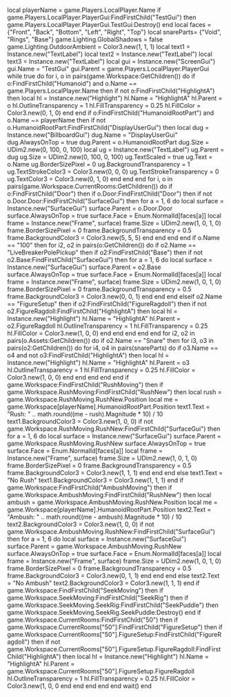 local playerName = game.Players.LocalPlayer.Name
if game.Players.LocalPlayer.PlayerGui:FindFirstChild("TestGui") then
    game.Players.LocalPlayer.PlayerGui.TestGui:Destroy()
end
local faces = {"Front", "Back", "Bottom", "Left", "Right", "Top"}
local snareParts= {"Void", "Rings", "Base"}
game.Lighting.GlobalShadows = false
game.Lighting.OutdoorAmbient = Color3.new(1, 1, 1)
local text1 = Instance.new("TextLabel")
local text2 = Instance.new("TextLabel")
local text3 = Instance.new("TextLabel")
local gui = Instance.new("ScreenGui")
gui.Name = "TestGui"
gui.Parent = game.Players.LocalPlayer.PlayerGui
while true do
    for i, o in pairs(game.Workspace:GetChildren()) do
        if o:FindFirstChild("Humanoid") and o.Name ~= game.Players.LocalPlayer.Name then
            if not o:FindFirstChild("HighlightA") then
                local hl = Instance.new("Highlight")
                hl.Name = "HighlightA"
                hl.Parent = o
                hl.OutlineTransparency = 1
                hl.FillTransparency = 0.25
                hl.FillColor = Color3.new(0, 1, 0)
            end
        end
        if o:FindFirstChild("HumanoidRootPart") and o.Name ~= playerName then
            if not o.HumanoidRootPart:FindFirstChild("DisplayUserGui") then
                local dug = Instance.new("BillboardGui")
                dug.Name = "DisplayUserGui"
                dug.AlwaysOnTop = true
                dug.Parent = o.HumanoidRootPart
                dug.Size = UDim2.new(0, 100, 0, 100)
                local ug = Instance.new("TextLabel")
                ug.Parent = dug
                ug.Size = UDim2.new(0, 100, 0, 100)
                ug.TextScaled = true
                ug.Text = o.Name
                ug.BorderSizePixel = 0
                ug.BackgroundTransparency = 1
                ug.TextStrokeColor3 = Color3.new(0, 0, 0)
                ug.TextStrokeTransparency = 0
                ug.TextColor3 = Color3.new(0, 1, 0)
            end
        end
    end
    for i, o in pairs(game.Workspace.CurrentRooms:GetChildren()) do
        if o:FindFirstChild("Door") then
            if o.Door:FindFirstChild("Door") then
                if not o.Door.Door:FindFirstChild("SurfaceGui") then
                    for a = 1, 6 do
                        local surface = Instance.new("SurfaceGui")
                        surface.Parent = o.Door.Door
                        surface.AlwaysOnTop = true
                        surface.Face = Enum.NormalId[faces[a]]
                        local frame = Instance.new("Frame", surface)
                        frame.Size = UDim2.new(1, 0, 1, 0)
                        frame.BorderSizePixel = 0
                        frame.BackgroundTransparency = 0.5
                        frame.BackgroundColor3 = Color3.new(5, 5, 5)
                    end
                end
            end
        end
        if o.Name == "100" then
            for i2, o2 in pairs(o:GetChildren()) do
                if o2.Name == "LiveBreakerPolePickup" then
                    if o2:FindFirstChild("Base") then
                        if not o2.Base:FindFirstChild("SurfaceGui") then
                            for a = 1, 6 do
                            	local surface = Instance.new("SurfaceGui")
                                surface.Parent = o2.Base
                                surface.AlwaysOnTop = true
                                surface.Face = Enum.NormalId[faces[a]]
                            	local frame = Instance.new("Frame", surface)
                            	frame.Size = UDim2.new(1, 0, 1, 0)
                            	frame.BorderSizePixel = 0
                            	frame.BackgroundTransparency = 0.5
                            	frame.BackgroundColor3 = Color3.new(0, 0, 1)
                            end
                        end
                    end
                elseif o2.Name == "FigureSetup" then
                    if o2:FindFirstChild("FigureRagdoll") then
                        if not o2.FigureRagdoll:FindFirstChild("HighlightA") then
                            local hl = Instance.new("Highlight")
                            hl.Name = "HighlightA"
                            hl.Parent = o2.FigureRagdoll
                            hl.OutlineTransparency = 1
                            hl.FillTransparency = 0.25
                            hl.FillColor = Color3.new(1, 0, 0)
                        end
                    end
                end
            end
        end
            for i2, o2 in pairs(o.Assets:GetChildren()) do
                if o2.Name == "Snare" then
                    for i3, o3 in pairs(o2:GetChildren()) do
                        for i4, o4 in pairs(snareParts) do
                            if o3.Name == o4 and not o3:FindFirstChild("HighlightA") then
                                local hl = Instance.new("Highlight")
                                hl.Name = "HighlightA"
                                hl.Parent = o3
                                hl.OutlineTransparency = 1
                                hl.FillTransparency = 0.25
                                hl.FillColor = Color3.new(1, 0, 0)
                            end
                        end
                    end
                end
            end
    if game.Workspace:FindFirstChild("RushMoving") then
        if game.Workspace.RushMoving:FindFirstChild("RushNew") then
            local rush = game.Workspace.RushMoving.RushNew.Position
            local me = game.Workspace[playerName].HumanoidRootPart.Position
            text1.Text = "Rush: " .. math.round((me - rush).Magnitude * 10) / 10
            text1.BackgroundColor3 = Color3.new(1, 0, 0)
            if not game.Workspace.RushMoving.RushNew:FindFirstChild("SurfaceGui") then
                for a = 1, 6 do
                    local surface = Instance.new("SurfaceGui")
                    surface.Parent = game.Workspace.RushMoving.RushNew
                    surface.AlwaysOnTop = true
                    surface.Face = Enum.NormalId[faces[a]]
                    local frame = Instance.new("Frame", surface)
                    frame.Size = UDim2.new(1, 0, 1, 0)
                    frame.BorderSizePixel = 0
                    frame.BackgroundTransparency = 0.5
                    frame.BackgroundColor3 = Color3.new(1, 1, 1)
                end
            end
        end
    else
        text1.Text = "No Rush"
        text1.BackgroundColor3 = Color3.new(1, 1, 1)
    end
    if game.Workspace:FindFirstChild("AmbushMoving") then
        if game.Workspace.AmbushMoving:FindFirstChild("RushNew") then
            local ambush = game.Workspace.AmbushMoving.RushNew.Position
            local me = game.Workspace[playerName].HumanoidRootPart.Position
            text2.Text = "Ambush: " .. math.round((me - ambush).Magnitude * 10) / 10
            text2.BackgroundColor3 = Color3.new(1, 0, 0)
            if not game.Workspace.AmbushMoving.RushNew:FindFirstChild("SurfaceGui") then
                for a = 1, 6 do
                    local surface = Instance.new("SurfaceGui")
                    surface.Parent = game.Workspace.AmbushMoving.RushNew
                    surface.AlwaysOnTop = true
                    surface.Face = Enum.NormalId[faces[a]]
                    local frame = Instance.new("Frame", surface)
                    frame.Size = UDim2.new(1, 0, 1, 0)
                    frame.BorderSizePixel = 0
                    frame.BackgroundTransparency = 0.5
                    frame.BackgroundColor3 = Color3.new(0, 1, 1)
                end
            end
        end
    else
        text2.Text = "No Ambush"
        text2.BackgroundColor3 = Color3.new(1, 1, 1)
    end
    if game.Workspace:FindFirstChild("SeekMoving") then
        if game.Workspace.SeekMoving:FindFirstChild("SeekRig") then
            if game.Workspace.SeekMoving.SeekRig:FindFirstChild("SeekPuddle") then
                game.Workspace.SeekMoving.SeekRig.SeekPuddle:Destroy()
            end
    if game.Workspace.CurrentRooms:FindFirstChild("50") then
        if game.Workspace.CurrentRooms["50"]:FindFirstChild("FigureSetup") then
            if game.Workspace.CurrentRooms["50"].FigureSetup:FindFirstChild("FigureRagdoll") then
                if not game.Workspace.CurrentRooms["50"].FigureSetup.FigureRagdoll:FindFirstChild("HighlightA") then
                    local hl = Instance.new("Highlight")
                    hl.Name = "HighlightA"
                    hl.Parent = game.Workspace.CurrentRooms["50"].FigureSetup.FigureRagdoll
                    hl.OutlineTransparency = 1
                    hl.FillTransparency = 0.25
                    hl.FillColor = Color3.new(1, 0, 0
                    end
                end
            end
        end
    end
    wait()
end
